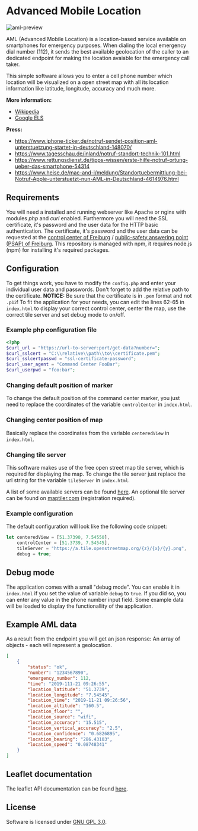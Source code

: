 # Advanced Mobile Location
![aml-preview](https://erfurtjohn.de/aml.gif)

AML (Advanced Mobile Location) is a location-based service available on smartphones for emergency purposes. When dialing the local emergency dial number (112), it sends the best available geolocation of the caller to an dedicated endpoint for making the location avaiable for the emergency call taker.

This simple software allows you to enter a cell phone number which location will be visualized on a open street map with all its location information like latitude, longitude, accuracy and much more.

**More information:**
* [Wikipedia](https://en.wikipedia.org/wiki/Advanced_Mobile_Location)
* [Google ELS](https://crisisresponse.google/emergencylocationservice/how-it-works/)

**Press:**
* https://www.iphone-ticker.de/notruf-sendet-position-aml-unterstuetzung-startet-in-deutschland-148070/
* https://www.tagesschau.de/inland/notruf-standort-technik-101.html
* https://www.rettungsdienst.de/tipps-wissen/erste-hilfe-notruf-ortung-ueber-das-smartphone-54314
* https://www.heise.de/mac-and-i/meldung/Standortuebermittlung-bei-Notruf-Apple-unterstuetzt-nun-AML-in-Deutschland-4614976.html

## Requirements
You will need a installed and running webserver like Apache or nginx with modules _php_ and _curl_ enabled. Furthermore you will need the SSL certificate, it's password and the user data for the HTTP basic authentication. The certificate, it's password and the user data can be requested at the [control center of Freiburg](https://ils-freiburg.de/standortdaten.php) / [public-safety answering point (PSAP) of Freiburg](https://ils-freiburg.de/standortdaten.php). This repository is managed with npm, it requires node.js (npm) for installing it's required packages.

## Configuration
To get things work, you have to modify the `config.php` and enter your individual user data and passwords. Don't forget to add the relative path to the certificate. **NOTICE:** Be sure that the certificate is in `.pem` format and not `.p12`!
To fit the application for your needs, you can edit the lines 62-65 in `index.html` to display your correct control center, center the map, use the correct tile server and set debug mode to on/off.

### Example php configuration file
```php
<?php
$curl_url = "https://url-to-server:port/get-data?number=";
$curl_sslcert = "C:\\relative\\path\\to\\certificate.pem";
$curl_sslcertpasswd = "ssl-certificate-password";
$curl_user_agent = "Command Center FooBar";
$curl_userpwd = "foo:bar";
```

### Changing default position of marker
To change the default position of the command center marker, you just need to replace the coordinates of the variable `controlCenter` in `index.html`.

### Changing center position of map
Basically replace the coordinates from the variable `centeredView` in `index.html`.

### Changing tile server
This software makes use of the free open street map tile server, which is required for displaying the map. To change the tile server just replace the url string for the variable `tileServer` in `index.html`.

A list of some available servers can be found [here](https://wiki.openstreetmap.org/wiki/Tile_servers). An optional tile server can be found on [maptiler.com](https://maptiler.com) (registration required).

### Example configuration
The default configuration will look like the following code snippet:
```javascript
let centeredView = [51.37390, 7.54550],
    controlCenter = [51.3739, 7.54545],
    tileServer = "https://a.tile.openstreetmap.org/{z}/{x}/{y}.png",
    debug = true;
```

## Debug mode
The application comes with a small "debug mode". You can enable it in `index.html` if you set the value of variable `debug` to `true`. If you did so, you can enter any value in the phone number input field. Some example data will be loaded to display the functionallity of the application.

## Example AML data
As a result from the endpoint you will get an json response: An array of objects - each will represent a geolocation.

```json
[
    {
        "status": "ok",
        "number": "1234567890",
        "emergency_number": 112,
        "time": "2019-111-21 09:26:55",
        "location_latitude": "51.3739",
        "location_longitude": "7.54545",
        "location_time": "2019-11-21 09:26:56",
        "location_altitude": "160.5",
        "location_floor": "",
        "location_source": "wifi",
        "location_accuracy": "15.515",
        "location_vertical_accuracy": "2.5",
        "location_confidence": "0.6826895",
        "location_bearing": "286.43103",
        "location_speed": "0.08748341"
    }
]
```

## Leaflet documentation
The leaflet API documentation can be found [here](https://leafletjs.com/reference-1.6.0.html).

## License
Software is licensed under [GNU GPL 3.0](https://github.com/erfurtjohn/advanced-mobile-location/blob/master/LICENSE).
